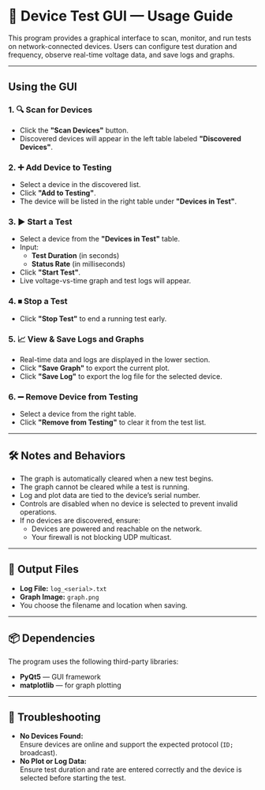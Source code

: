 # 📘 Device Test GUI — Usage Guide

This program provides a graphical interface to scan, monitor, and run tests on network-connected devices. Users can configure test duration and frequency, observe real-time voltage data, and save logs and graphs.

---

## Using the GUI

### 1. 🔍 Scan for Devices
- Click the **"Scan Devices"** button.
- Discovered devices will appear in the left table labeled **"Discovered Devices"**.

### 2. ➕ Add Device to Testing
- Select a device in the discovered list.
- Click **"Add to Testing"**.
- The device will be listed in the right table under **"Devices in Test"**.

### 3. ▶️ Start a Test
- Select a device from the **"Devices in Test"** table.
- Input:
  - **Test Duration** (in seconds)
  - **Status Rate** (in milliseconds)
- Click **"Start Test"**.
- Live voltage-vs-time graph and test logs will appear.

### 4. ⏹ Stop a Test
- Click **"Stop Test"** to end a running test early.

### 5. 📈 View & Save Logs and Graphs
- Real-time data and logs are displayed in the lower section.
- Click **"Save Graph"** to export the current plot.
- Click **"Save Log"** to export the log file for the selected device.

### 6. ➖ Remove Device from Testing
- Select a device from the right table.
- Click **"Remove from Testing"** to clear it from the test list.

---

## 🛠 Notes and Behaviors
- The graph is automatically cleared when a new test begins.
- The graph cannot be cleared while a test is running.
- Log and plot data are tied to the device’s serial number.
- Controls are disabled when no device is selected to prevent invalid operations.
- If no devices are discovered, ensure:
  - Devices are powered and reachable on the network.
  - Your firewall is not blocking UDP multicast.

---

## 💾 Output Files
- **Log File:** `log_<serial>.txt`
- **Graph Image:** `graph.png`
- You choose the filename and location when saving.

---

## 📦 Dependencies
The program uses the following third-party libraries:
- **PyQt5** — GUI framework
- **matplotlib** — for graph plotting


---

## 📎 Troubleshooting
- **No Devices Found:**  
  Ensure devices are online and support the expected protocol (`ID;` broadcast).
- **No Plot or Log Data:**  
  Ensure test duration and rate are entered correctly and the device is selected before starting the test.

